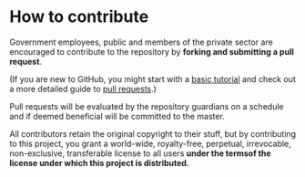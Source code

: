 # How to contribute

Government employees, public and members of the private sector are encouraged to
contribute to the repository by **forking and submitting a pull request**.

(If you are new to GitHub, you might start with a
[basic tutorial](https://help.github.com/articles/set-up-git) and check out a
more detailed guide to
[pull requests](https://help.github.com/articles/using-pull-requests/).)

Pull requests will be evaluated by the repository guardians on a schedule and if
deemed beneficial will be committed to the master.

All contributors retain the original copyright to their stuff, but by
contributing to this project, you grant a world-wide, royalty-free, perpetual,
irrevocable, non-exclusive, transferable license to all users
**under the termsof the license under which this project is distributed.**
